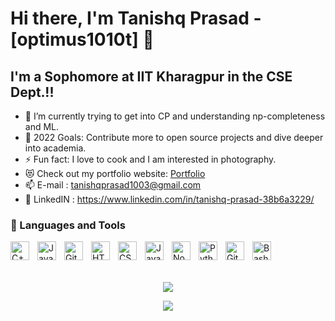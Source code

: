 # Hi there, I'm Tanishq Prasad - [optimus1010t] 👋 
## I'm a Sophomore at IIT Kharagpur in the CSE Dept.!!

- 🌱 I’m currently trying to get into CP and understanding np-completeness and ML.
- 🥅 2022 Goals: Contribute more to open source projects and dive deeper into academia.
- ⚡ Fun fact: I love to cook and I am interested in photography.
- 😻 Check out my portfolio website: [Portfolio]()
- 📫 E-mail : tanishqprasad1003@gmail.com
- 🔗 LinkedIN : https://www.linkedin.com/in/tanishq-prasad-38b6a3229/

### 🧰 Languages and Tools
<img align="left" alt="C++" width="30px" style="padding-right:10px;" src="https://cdn.jsdelivr.net/gh/devicons/devicon/icons/cplusplus/cplusplus-line.svg" />
<img align="left" alt="Java" width="30px" style="padding-right:10px;" src="https://cdn.jsdelivr.net/gh/devicons/devicon/icons/java/java-original.svg"/>
<img align="left" alt="Git" width="30px" style="padding-right:10px;" src="https://cdn.jsdelivr.net/gh/devicons/devicon/icons/git/git-original.svg" />
<img align="left" alt="HTML" width="30px" style="padding-right:10px;" src="https://cdn.jsdelivr.net/gh/devicons/devicon/icons/html5/html5-plain.svg" />
<img align="left" alt="CSS" width="30px" style="padding-right:10px;" src="https://cdn.jsdelivr.net/gh/devicons/devicon/icons/css3/css3-plain.svg" />
<img align="left" alt="JavaScript" width="30px" style="padding-right:10px;" src="https://cdn.jsdelivr.net/gh/devicons/devicon/icons/javascript/javascript-plain.svg" />
<img align="left" alt="NodeJS" width="30px" style="padding-right:10px;" src="https://cdn.jsdelivr.net/gh/devicons/devicon/icons/nodejs/nodejs-original.svg" />
<img align="left" alt="Python" width="30px" style="padding-right:10px;" src="https://cdn.jsdelivr.net/gh/devicons/devicon/icons/python/python-plain.svg" />
<img align="left" alt="GitHub" width="30px" style="padding-right:10px;" src="https://cdn.jsdelivr.net/gh/devicons/devicon/icons/github/github-original.svg" />
<img align="left" alt="Bash" width="30px" style="padding-right:10px;" src="https://cdn.jsdelivr.net/gh/devicons/devicon/icons/bash/bash-original.svg" />
<br />
<br />
<br />

<p align="center">
  <img src="https://github-readme-stats.vercel.app/api?username=optimus1010t&show_icons=true&theme=gotham" />
</p>
<P align="center">
  <img align="center" src="https://github-readme-stats.vercel.app/api/top-langs/?username=optimus1010t&layout=compact&theme=gotham" />
</p>

